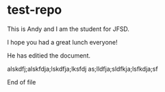 # test-repo

This is Andy and I am the student for JFSD.

I hope you had a great lunch everyone!

He has editied the document.


alskdfj;alskfdja;lskdfja;lksfdj
as;lldfja;sldfkja;lsfkdja;sf

End of file